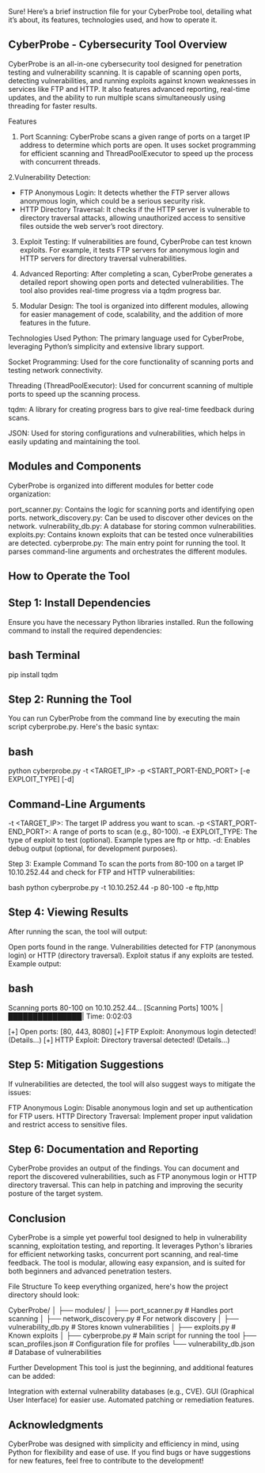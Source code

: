 
Sure! Here’s a brief instruction file for your CyberProbe tool, detailing what it’s about, its features, technologies used, and how to operate it.

CyberProbe - Cybersecurity Tool
Overview
---------
CyberProbe is an all-in-one cybersecurity tool designed for penetration testing and vulnerability scanning. It is capable of scanning open ports, detecting vulnerabilities, and running exploits against known weaknesses in services like FTP and HTTP. It also features advanced reporting, real-time updates, and the ability to run multiple scans simultaneously using threading for faster results.

Features
1. Port Scanning: CyberProbe scans a given range of ports on a target IP address to determine which ports are open. It uses socket programming for efficient scanning and ThreadPoolExecutor to speed up the process with concurrent threads.

2.Vulnerability Detection:

 - FTP Anonymous Login: It detects whether the FTP server allows anonymous login, which could be a serious security risk.
 - HTTP Directory Traversal: It checks if the HTTP server is vulnerable to directory traversal attacks, allowing unauthorized access to sensitive files outside the web server’s root directory.

3. Exploit Testing: If vulnerabilities are found, CyberProbe can test known exploits. For example, it tests FTP servers for anonymous login and HTTP servers for directory traversal vulnerabilities.

4. Advanced Reporting: After completing a scan, CyberProbe generates a detailed report showing open ports and detected vulnerabilities. The tool also provides real-time progress via a tqdm progress bar.

5. Modular Design: The tool is organized into different modules, allowing for easier management of code, scalability, and the addition of more features in the future.

Technologies Used
Python: The primary language used for CyberProbe, leveraging Python’s simplicity and extensive library support.

Socket Programming: Used for the core functionality of scanning ports and testing network connectivity.

Threading (ThreadPoolExecutor): Used for concurrent scanning of multiple ports to speed up the scanning process.

tqdm: A library for creating progress bars to give real-time feedback during scans.

JSON: Used for storing configurations and vulnerabilities, which helps in easily updating and maintaining the tool.

Modules and Components
------------------------

CyberProbe is organized into different modules for better code organization:

port_scanner.py: Contains the logic for scanning ports and identifying open ports.
network_discovery.py: Can be used to discover other devices on the network.
vulnerability_db.py: A database for storing common vulnerabilities.
exploits.py: Contains known exploits that can be tested once vulnerabilities are detected.
cyberprobe.py: The main entry point for running the tool. It parses command-line arguments and orchestrates the different modules.

How to Operate the Tool
---------------------------
Step 1: Install Dependencies
-------
Ensure you have the necessary Python libraries installed. Run the following command to install the required dependencies:

bash Terminal
--------------
pip install tqdm

Step 2: Running the Tool
------
You can run CyberProbe from the command line by executing the main script cyberprobe.py. Here's the basic syntax:

bash
----
python cyberprobe.py -t <TARGET_IP> -p <START_PORT-END_PORT> [-e EXPLOIT_TYPE] [-d]

Command-Line Arguments
-----------------------
-t <TARGET_IP>: The target IP address you want to scan.
-p <START_PORT-END_PORT>: A range of ports to scan (e.g., 80-100).
-e EXPLOIT_TYPE: The type of exploit to test (optional). Example types are ftp or http.
-d: Enables debug output (optional, for development purposes).

Step 3: Example Command
To scan the ports from 80-100 on a target IP 10.10.252.44 and check for FTP and HTTP vulnerabilities:

bash
python cyberprobe.py -t 10.10.252.44 -p 80-100 -e ftp,http

Step 4: Viewing Results
------
After running the scan, the tool will output:

Open ports found in the range.
Vulnerabilities detected for FTP (anonymous login) or HTTP (directory traversal).
Exploit status if any exploits are tested.
Example output:

bash
------
Scanning ports 80-100 on 10.10.252.44...
[Scanning Ports] 100% |███████████████| Time: 0:02:03

[+] Open ports: [80, 443, 8080]
[+] FTP Exploit: Anonymous login detected! (Details...)
[+] HTTP Exploit: Directory traversal detected! (Details...)

Step 5: Mitigation Suggestions
------
If vulnerabilities are detected, the tool will also suggest ways to mitigate the issues:

FTP Anonymous Login: Disable anonymous login and set up authentication for FTP users.
HTTP Directory Traversal: Implement proper input validation and restrict access to sensitive files.

Step 6: Documentation and Reporting
------
CyberProbe provides an output of the findings. You can document and report the discovered vulnerabilities, such as FTP anonymous login or HTTP directory traversal. This can help in patching and improving the security posture of the target system.

Conclusion
----------
CyberProbe is a simple yet powerful tool designed to help in vulnerability scanning, exploitation testing, and reporting. It leverages Python's libraries for efficient networking tasks, concurrent port scanning, and real-time feedback. The tool is modular, allowing easy expansion, and is suited for both beginners and advanced penetration testers.

File Structure
To keep everything organized, here's how the project directory should look:

CyberProbe/
│
├── modules/
│   ├── port_scanner.py  # Handles port scanning
│   ├── network_discovery.py  # For network discovery
│   ├── vulnerability_db.py  # Stores known vulnerabilities
│   ├── exploits.py  # Known exploits
│
├── cyberprobe.py  # Main script for running the tool
├── scan_profiles.json  # Configuration file for profiles
└── vulnerability_db.json  # Database of vulnerabilities

Further Development
This tool is just the beginning, and additional features can be added:

Integration with external vulnerability databases (e.g., CVE).
GUI (Graphical User Interface) for easier use.
Automated patching or remediation features.

Acknowledgments
---------------
CyberProbe was designed with simplicity and efficiency in mind, using Python for flexibility and ease of use. If you find bugs or have suggestions for new features, feel free to contribute to the development!


